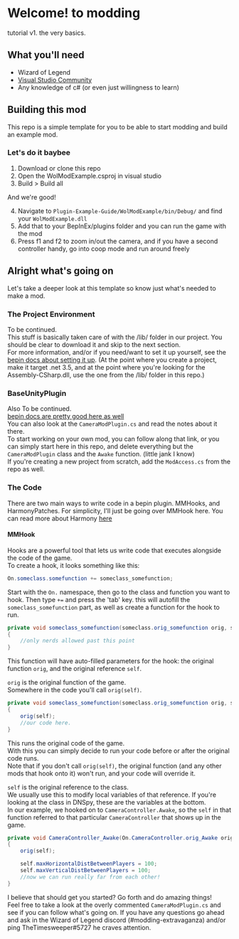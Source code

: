 # Welcome! to modding

tutorial v1. the very basics.

## What you'll need
- Wizard of Legend
- [Visual Studio Community](https://visualstudio.microsoft.com/thank-you-downloading-visual-studio/?sku=Community&rel=16)
- Any knowledge of c# (or even just willingness to learn)

## Building this mod
This repo is a simple template for you to be able to start modding and build an example mod. 

### Let's do it baybee

1. Download or clone this repo
2. Open the WolModExample.csproj in visual studio
3. Build > Build all 

And we're good!

4. Navigate to `Plugin-Example-Guide/WolModExample/bin/Debug/` and find your `WolModExample.dll`
5. Add that to your BepInEx/plugins folder and you can run the game with the mod
6. Press f1 and f2 to zoom in/out the camera, and if you have a second controller handy, go into coop mode and run around freely

## Alright what's going on
Let's take a deeper look at this template so know just what's needed to make a mod. 

### The Project Environment
To be continued.  
This stuff is basically taken care of with the /lib/ folder in our project.  You should be clear to download it and skip to the next section.  
For more information, and/or if you need/want to set it up yourself, see the [bepin docs about setting it up](https://docs.bepinex.dev/articles/dev_guide/plugin_tutorial/1_setup.html). (At the point where you create a project, make it target .net 3.5, and at the point where you're looking for the Assembly-CSharp.dll, use the one from the /lib/ folder in this repo.) 

### BaseUnityPlugin

Also To be continued.  
[bepin docs are pretty good here as well](https://docs.bepinex.dev/articles/dev_guide/plugin_tutorial/2_plugin_start.html)  
You can also look at the `CameraModPlugin.cs` and read the notes about it there.  
To start working on your own mod, you can follow along that link, or you can simply start here in this repo, and delete everything but the `CameraModPlugin` class and the `Awake` function. (little jank I know)  
If you're creating a new project from scratch, add the  `ModAccess.cs` from the repo as well.

### The Code

There are two main ways to write code in a bepin plugin. MMHooks, and HarmonyPatches. For simplicity, I'll just be going over MMHook here. You can read more about Harmony [here](https://github.com/BepInEx/HarmonyX/wiki/Basic-usage)

#### MMHook

Hooks are a powerful tool that lets us write code that executes alongside the code of the game.  
To create a hook, it looks something like this:

```c#
On.someclass.somefunction += someclass_somefunction;
```

Start with the `On.` namespace, then go to the class and function you want to hook. Then type `+=` and press the 'tab' key. this will autofill the `someclass_somefunction` part, as well as create a function for the hook to run.

```c#
private void someclass_somefunction(someclass.orig_somefunction orig, someclass self) 
{
	//only nerds allowed past this point 
}
```
This function will have auto-filled parameters for the hook: the original function `orig`, and the original reference `self`.  

`orig` is the original function of the game.  
Somewhere in the code you'll call `orig(self)`.

```c#
private void someclass_somefunction(someclass.orig_somefunction orig, someclass self) 
{
	orig(self);
	//our code here.
}
```
This runs the original code of the game.  
With this you can simply decide to run your code before or after the original code runs.  
Note that if you don't call `orig(self)`, the original function (and any other mods that hook onto it) won't run, and your code will override it.

`self` is the original reference to the class.  
We usually use this to modify local variables of that reference. If you're looking at the class in DNSpy, these are the variables at the bottom.  
In our example, we hooked on to `CameraController.Awake`, so the `self` in that function referred to that particular `CameraController` that shows up in the game.

```c#
private void CameraController_Awake(On.CameraController.orig_Awake orig, CameraController self) 
{
	orig(self);

	self.maxHorizontalDistBetweenPlayers = 100;
	self.maxVerticalDistBetweenPlayers = 100;
	//now we can run really far from each other!
}
```
I believe that should get you started? Go forth and do amazing things!  
Feel free to take a look at the overly commented `CameraModPlugin.cs` and see if you can follow what's going on. If you have any questions go ahead and ask in the Wizard of Legend discord (#modding-extravaganza) and/or ping TheTimesweeper#5727 he craves attention.
